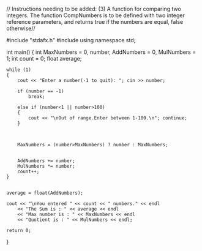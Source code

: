 // Instructions needing to be added: (3)	A function for comparing two integers. The function CompNumbers is to be defined with two integer reference parameters, and returns true if the numbers are equal, false otherwise//

#include "stdafx.h"
#include <iostream>
using namespace std;

int main()
{
	int MaxNumbers = 0, number, AddNumbers = 0, MulNumbers = 1;
	int count = 0;
	float average;

	while (1)
	{
		cout << "Enter a number(-1 to quit): "; cin >> number;

		if (number == -1)
			break;  

		else if (number<1 || number>100)
		{
			cout << "\nOut of range.Enter between 1-100.\n"; continue;
		} 
			


		MaxNumbers = (number>MaxNumbers) ? number : MaxNumbers; 
													   
													
		AddNumbers += number;
		MulNumbers *= number;
		count++;
	}


	average = float(AddNumbers);

	cout << "\nYou entered " << count << " numbers." << endl
		<< "The Sum is : " << average << endl
		<< "Max number is : " << MaxNumbers << endl
		<< "Quotient is : " << MulNumbers << endl;

	return 0;
}
